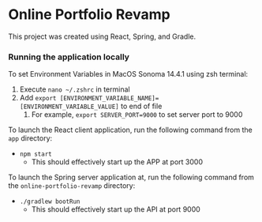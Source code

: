 # Online Portfolio Revamp

This project was created using React, Spring, and Gradle.

### Running the application locally

To set Environment Variables in MacOS Sonoma 14.4.1 using zsh terminal:
1. Execute `nano ~/.zshrc` in terminal
2. Add `export [ENVIRONMENT_VARIABLE_NAME]=[ENVIRONMENT_VARIABLE_VALUE]` to end of file
   1. For example, `export SERVER_PORT=9000` to set server port to 9000

To launch the React client application, run the following command from the `app` directory:

* `npm start`
  * This should effectively start up the APP at port 3000

To launch the Spring server application at, run the following command from the `online-portfolio-revamp` directory:

* `./gradlew bootRun`
  * This should effectively start up the API at port 9000